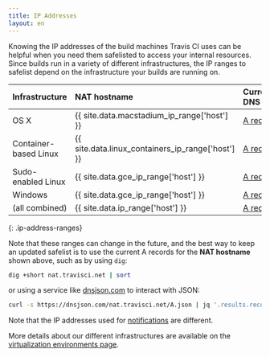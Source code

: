 ```yaml
---
title: IP Addresses
layout: en
---
```


Knowing the IP addresses of the build machines Travis CI uses can be helpful
when you need them safelisted to access your internal resources. Since builds
run in a variety of different infrastructures, the IP ranges to safelist depend
on the infrastructure your builds are running on.

| Infrastructure        | NAT hostname                                      | Current DNS                                                                              | Last recorded IPs                                                      |
| :-------------------- | :------------------------------------------------ | :--------------------------------------------------------------------------------------- | :--------------------------------------------------------------------- |
| OS X                  | {{ site.data.macstadium_ip_range['host'] }}       | [A recs](<https://dnsjson.com/{{ site.data.macstadium_ip_range['host'] }}/A.json>)       | `{{ site.data.macstadium_ip_range['ip_range'] | join: "` `" }}`        |
| Container-based Linux | {{ site.data.linux_containers_ip_range['host'] }} | [A recs](<https://dnsjson.com/{{ site.data.linux_containers_ip_range['host'] }}/A.json>) | `{{ site.data.linux_containers_ip_range['ip_range'] | join: "`, `" }}` |
| Sudo-enabled Linux    | {{ site.data.gce_ip_range['host'] }}              | [A recs](<https://dnsjson.com/{{ site.data.gce_ip_range['host'] }}/A.json>)              | `{{ site.data.gce_ip_range['ip_range'] | join: "`, `" }}`              |
| Windows               | {{ site.data.gce_ip_range['host'] }}              | [A recs](<https://dnsjson.com/{{ site.data.gce_ip_range['host'] }}/A.json>)              | `{{ site.data.gce_ip_range['ip_range'] | join: "`, `" }}`              |
| (all combined)        | {{ site.data.ip_range['host'] }}                  | [A recs](<https://dnsjson.com/{{ site.data.ip_range['host'] }}/A.json>)                  | (sum of all above)                                                     |

{: .ip-address-ranges}

Note that these ranges can change in the future, and the best way to keep an
updated safelist is to use the current A records for the **NAT hostname** shown
above, such as by using `dig`:

```bash
dig +short nat.travisci.net | sort
```

or using a service like [dnsjson.com](https://dnsjson.com) to interact with
JSON:

```bash
curl -s https://dnsjson.com/nat.travisci.net/A.json | jq '.results.records|sort'
```

Note that the IP addresses used for [notifications](/user/notifications) are
different.

More details about our different infrastructures are available on the
[virtualization environments
page](/user/reference/overview/#virtualization-environments).

